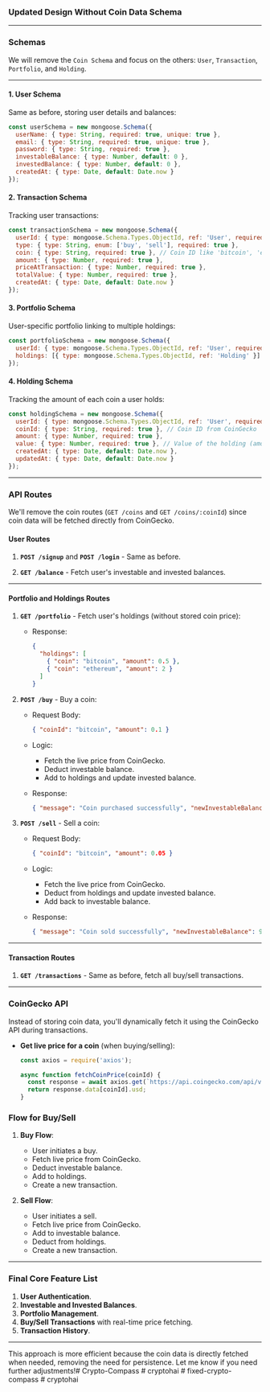 ### **Updated Design Without Coin Data Schema**

---

### **Schemas**

We will remove the `Coin Schema` and focus on the others: `User`, `Transaction`, `Portfolio`, and `Holding`.

---

#### 1. **User Schema**
Same as before, storing user details and balances:

```js
const userSchema = new mongoose.Schema({
  userName: { type: String, required: true, unique: true },
  email: { type: String, required: true, unique: true },
  password: { type: String, required: true },
  investableBalance: { type: Number, default: 0 },
  investedBalance: { type: Number, default: 0 },
  createdAt: { type: Date, default: Date.now }
});
```

#### 2. **Transaction Schema**
Tracking user transactions:

```js
const transactionSchema = new mongoose.Schema({
  userId: { type: mongoose.Schema.Types.ObjectId, ref: 'User', required: true },
  type: { type: String, enum: ['buy', 'sell'], required: true },
  coin: { type: String, required: true }, // Coin ID like 'bitcoin', 'ethereum' from CoinGecko
  amount: { type: Number, required: true },
  priceAtTransaction: { type: Number, required: true },
  totalValue: { type: Number, required: true },
  createdAt: { type: Date, default: Date.now }
});
```

#### 3. **Portfolio Schema**
User-specific portfolio linking to multiple holdings:

```js
const portfolioSchema = new mongoose.Schema({
  userId: { type: mongoose.Schema.Types.ObjectId, ref: 'User', required: true },
  holdings: [{ type: mongoose.Schema.Types.ObjectId, ref: 'Holding' }]
});
```

#### 4. **Holding Schema**
Tracking the amount of each coin a user holds:

```js
const holdingSchema = new mongoose.Schema({
  userId: { type: mongoose.Schema.Types.ObjectId, ref: 'User', required: true },
  coinId: { type: String, required: true }, // Coin ID from CoinGecko
  amount: { type: Number, required: true },
  value: { type: Number, required: true }, // Value of the holding (amount * live price)
  createdAt: { type: Date, default: Date.now },
  updatedAt: { type: Date, default: Date.now }
});
```

---

### **API Routes**

We'll remove the coin routes (`GET /coins` and `GET /coins/:coinId`) since coin data will be fetched directly from CoinGecko.

#### **User Routes**

1. **`POST /signup`** and **`POST /login`** - Same as before.

2. **`GET /balance`** - Fetch user's investable and invested balances.

---

#### **Portfolio and Holdings Routes**

1. **`GET /portfolio`** - Fetch user's holdings (without stored coin price):
   - Response:
     ```json
     {
       "holdings": [
         { "coin": "bitcoin", "amount": 0.5 },
         { "coin": "ethereum", "amount": 2 }
       ]
     }
     ```

2. **`POST /buy`** - Buy a coin:
   - Request Body:
     ```json
     { "coinId": "bitcoin", "amount": 0.1 }
     ```
   - Logic:
     - Fetch the live price from CoinGecko.
     - Deduct investable balance.
     - Add to holdings and update invested balance.

   - Response:
     ```json
     { "message": "Coin purchased successfully", "newInvestableBalance": 9000, "newInvestedBalance": 16000 }
     ```

3. **`POST /sell`** - Sell a coin:
   - Request Body:
     ```json
     { "coinId": "bitcoin", "amount": 0.05 }
     ```
   - Logic:
     - Fetch the live price from CoinGecko.
     - Deduct from holdings and update invested balance.
     - Add back to investable balance.

   - Response:
     ```json
     { "message": "Coin sold successfully", "newInvestableBalance": 9500, "newInvestedBalance": 14000 }
     ```

---

#### **Transaction Routes**

1. **`GET /transactions`** - Same as before, fetch all buy/sell transactions.

---

### **CoinGecko API**

Instead of storing coin data, you'll dynamically fetch it using the CoinGecko API during transactions.

- **Get live price for a coin** (when buying/selling):
  ```js
  const axios = require('axios');
  
  async function fetchCoinPrice(coinId) {
    const response = await axios.get(`https://api.coingecko.com/api/v3/simple/price?ids=${coinId}&vs_currencies=usd`);
    return response.data[coinId].usd;
  }
  ```

### **Flow for Buy/Sell**

1. **Buy Flow**:
   - User initiates a buy.
   - Fetch live price from CoinGecko.
   - Deduct investable balance.
   - Add to holdings.
   - Create a new transaction.

2. **Sell Flow**:
   - User initiates a sell.
   - Fetch live price from CoinGecko.
   - Add to investable balance.
   - Deduct from holdings.
   - Create a new transaction.

---

### **Final Core Feature List**

1. **User Authentication**.
2. **Investable and Invested Balances**.
3. **Portfolio Management**.
4. **Buy/Sell Transactions** with real-time price fetching.
5. **Transaction History**.

---

This approach is more efficient because the coin data is directly fetched when needed, removing the need for persistence. Let me know if you need further adjustments!#   C r y p t o - C o m p a s s  
 #   c r y p t o h a i  
 #   f i x e d - c r y p t o - c o m p a s s  
 #   c r y p t o h a i  
 